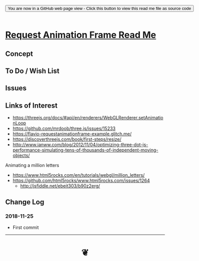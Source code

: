 
<span style=display:none; >[You are now in a GitHub source code view - click this link to view Read Me file as a web page]( https://pushme-pullyou.github.io/#cookbook-threejs/examples/animation/request-animation-frame/README.md "View file as a web page." ) </span>

<div><input type=button class = 'btn btn-secondary btn-sm' onclick="window.location.href='https://github.com/pushme-pullyou/pushme-pullyou.github.io/blob/master/cookbook-threejs/examples/animation/request-animation-frame/.md'";
value='You are now in a GitHub web page view - Click this button to view this read me file as source code' ></div>

<br>

# [Request Animation Frame Read Me]( #cookbook-threejs/examples/animation/request-animation-frame/README.md )

<!--
<iframe src=https://pushme-pullyou.github.io/cookbook-threejs/examples/animation/request-animation-frame/cookbook-threejs/examples/animation/request-animation-frame.html width=100% height=500px >Iframes are not viewable in GitHub source code views</iframe>
_<small>Request Animation Frame</small>_

## Full Screen: [Request Animation Frame]( https://pushme-pullyou.github.io/cookbook-threejs/examples/animation/request-animation-frame/cookbook-threejs/examples/animation/request-animation-frame.html )
-->


## Concept


## To Do / Wish List


## Issues



## Links of Interest



* https://threejs.org/docs/#api/en/renderers/WebGLRenderer.setAnimationLoop
* https://github.com/mrdoob/three.js/issues/15233
* https://flavio-requestanimationframe-example.glitch.me/
* https://discoverthreejs.com/book/first-steps/resize/
* http://www.ianww.com/blog/2012/11/04/optimizing-three-dot-js-performance-simulating-tens-of-thousands-of-independent-moving-objects/

Animating a million letters

* https://www.html5rocks.com/en/tutorials/webgl/million_letters/
* https://github.com/html5rocks/www.html5rocks.com/issues/1264
	* http://jsfiddle.net/ebeit303/b90z2erg/

## Change Log

### 2018-11-25



* First commit


***

# <center title="hello!" ><a href=javascript:window.scrollTo(0,0); style=text-decoration:none; > ❦ </a></center>

